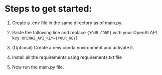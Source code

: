 # Steps to get started:

 1. Create a .env file in the same directory as of main.py.
 2. Paste the following line and replace `{YOUR_CODE}` with your OpenAI API key.
 `OPENAI_API_KEY={YOUR_KEY}`

 3. (Optional) Create a new conda environment and activate it. 
 4. Install all the requirements using requirements.txt file
 5. Now run the main.py file.
